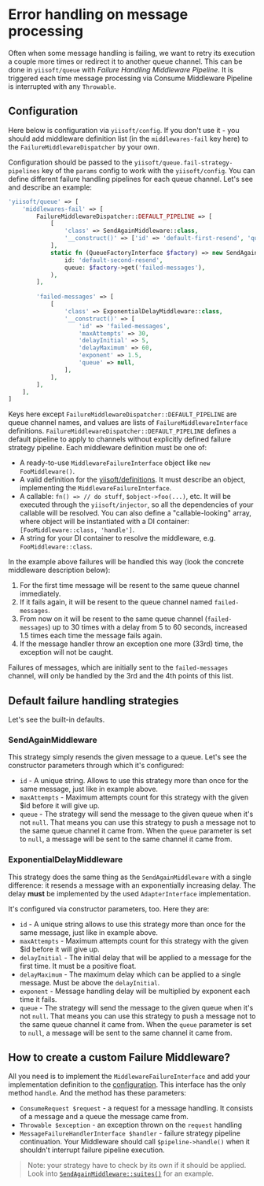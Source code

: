 # Error handling on message processing

Often when some message handling is failing, we want to retry its execution a couple more times or redirect it to another queue channel. This can be done in `yiisoft/queue` with _Failure Handling Middleware Pipeline_. It is triggered each time message processing via Consume Middleware Pipeline is interrupted with any `Throwable`. 

## Configuration

Here below is configuration via `yiisoft/config`. If you don't use it - you should add middleware definition list (in the `middlewares-fail` key here) to the `FailureMiddlewareDispatcher` by your own.

Configuration should be passed to the `yiisoft/queue.fail-strategy-pipelines` key of the `params` config to work with the `yiisoft/config`. You can define different failure handling pipelines for each queue channel. Let's see and describe an example:

```php
'yiisoft/queue' => [
    'middlewares-fail' => [
        FailureMiddlewareDispatcher::DEFAULT_PIPELINE => [
            [
                'class' => SendAgainMiddleware::class,
                '__construct()' => ['id' => 'default-first-resend', 'queue' => null], 
            ],
            static fn (QueueFactoryInterface $factory) => new SendAgainMiddleware(
                id: 'default-second-resend', 
                queue: $factory->get('failed-messages'),
            ),
        ],
        
        'failed-messages' => [
            [
                'class' => ExponentialDelayMiddleware::class,
                '__construct()' => [
                    'id' => 'failed-messages',
                    'maxAttempts' => 30,
                    'delayInitial' => 5,
                    'delayMaximum' => 60,
                    'exponent' => 1.5,
                    'queue' => null,
                ], 
            ],
        ],
    ],
]
```

Keys here except `FailureMiddlewareDispatcher::DEFAULT_PIPELINE` are queue channel names, and values are lists of `FailureMiddlewareInterface` definitions. `FailureMiddlewareDispatcher::DEFAULT_PIPELINE` defines a default pipeline to apply to channels without explicitly defined failure strategy pipeline. Each middleware definition must be one of:
- A ready-to-use `MiddlewareFailureInterface` object like `new FooMiddleware()`.
- A valid definition for the [yiisoft/definitions](https://github.com/yiisoft/definitions). It must describe an object, implementing the `MiddlewareFailureInterface`.
- A callable: `fn() => // do stuff`, `$object->foo(...)`, etc. It will be executed through the `yiisoft/injector`, so all the dependencies of your callable will be resolved. You can also define a "callable-looking" array, where object will be instantiated with a DI container: `[FooMiddleware::class, 'handle']`.
- A string for your DI container to resolve the middleware, e.g. `FooMiddleware::class`.

In the example above failures will be handled this way (look the concrete middleware description below):

1. For the first time message will be resent to the same queue channel immediately.
2. If it fails again, it will be resent to the queue channel named `failed-messages`.
3. From now on it will be resent to the same queue channel (`failed-messages`) up to 30 times with a delay from 5 to 60 seconds, increased 1.5 times each time the message fails again.
4. If the message handler throw an exception one more (33rd) time, the exception will not be caught.

Failures of messages, which are initially sent to the `failed-messages` channel, will only be handled by the 3rd and the 4th points of this list.

## Default failure handling strategies

Let's see the built-in defaults.

### SendAgainMiddleware

This strategy simply resends the given message to a queue. Let's see the constructor parameters through which it's configured:

- `id` - A unique string. Allows to use this strategy more than once for the same message, just like in example above.
- `maxAttempts` - Maximum attempts count for this strategy with the given $id before it will give up.
- `queue` - The strategy will send the message to the given queue when it's not `null`. That means you can use this strategy to push a message not to the same queue channel it came from. When the `queue` parameter is set to `null`, a message will be sent to the same channel it came from.

### ExponentialDelayMiddleware

This strategy does the same thing as the `SendAgainMiddleware` with a single difference: it resends a message with an exponentially increasing delay. The delay **must** be implemented by the used `AdapterInterface` implementation.

It's configured via constructor parameters, too. Here they are:

- `id` - A unique string allows to use this strategy more than once for the same message, just like in example above.
- `maxAttempts` - Maximum attempts count for this strategy with the given $id before it will give up.
- `delayInitial` - The initial delay that will be applied to a message for the first time. It must be a positive float. 
- `delayMaximum` - The maximum delay which can be applied to a single message. Must be above the `delayInitial`.
- `exponent` - Message handling delay will be multiplied by exponent each time it fails.
- `queue` - The strategy will send the message to the given queue when it's not `null`. That means you can use this strategy to push a message not to the same queue channel it came from. When the `queue` parameter is set to `null`, a message will be sent to the same channel it came from.

## How to create a custom Failure Middleware?

All you need is to implement the `MiddlewareFailureInterface` and add your implementation definition to the [configuration](#configuration).
This interface has the only method `handle`. And the method has these parameters:
- `ConsumeRequest $request` - a request for a message handling. It consists of a message and a queue the message came from.
- `Throwable $exception` - an exception thrown on the `request` handling
- `MessageFailureHandlerInterface $handler` - failure strategy pipeline continuation. Your Middleware should call `$pipeline->handle()` when it shouldn't interrupt failure pipeline execution.

> Note: your strategy have to check by its own if it should be applied. Look into [`SendAgainMiddleware::suites()`](../../src/Middleware/Implementation/FailureMiddleware/Middleware/SendAgainMiddleware.php#L52) for an example.
